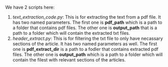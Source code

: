 We have 2 scripts here:

1. *text_extraction_code.py*: This is for extracting the text from a pdf file. It has two named parameters. The first one is **pdf_path** which is a path to a folder that contains pdf files. The other one  is **output_path** that is a path to a folder which will contain the extracted txt files.
2. *header_extract.py*: This is for filtering the txt file to only have necassary sections of the article. It has two named parameters as well. The first one is **pdf_extract_dir** is a path to a fodler that contains extracted pdf files. The other one is **output_path** which is a path to a folder which will contain the filest with relevant sections of the articles.